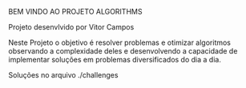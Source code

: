 BEM VINDO AO PROJETO ALGORITHMS

Projeto desenvlvido por Vitor Campos

Neste Projeto o objetivo é resolver problemas e otimizar algoritmos observando a complexidade deles e desenvolvendo a capacidade de implementar soluções em problemas diversificados do dia a dia.

Soluções no arquivo ./challenges